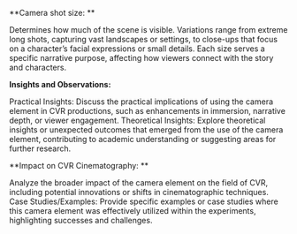 **Camera shot size: **

Determines how much of the scene is visible. Variations range from extreme long shots, capturing vast landscapes or settings, to close-ups that focus on a character’s facial expressions or small details. Each size serves a specific narrative purpose, affecting how viewers connect with the story and characters.

**Insights and Observations:**

Practical Insights: Discuss the practical implications of using the camera element in CVR productions, such as enhancements in immersion, narrative depth, or viewer engagement.
Theoretical Insights: Explore theoretical insights or unexpected outcomes that emerged from the use of the camera element, contributing to academic understanding or suggesting areas for further research.

**Impact on CVR Cinematography: **

Analyze the broader impact of the camera element on the field of CVR, including potential innovations or shifts in cinematographic techniques.
Case Studies/Examples: Provide specific examples or case studies where this camera element was effectively utilized within the experiments, highlighting successes and challenges.
